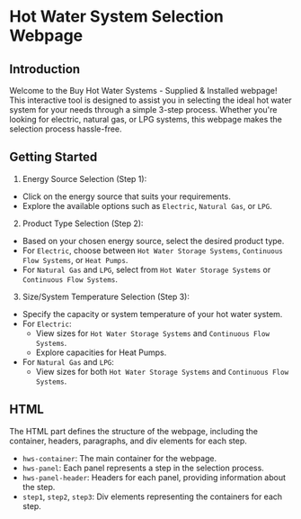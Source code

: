 # Hot Water System Selection Webpage

## Introduction

Welcome to the Buy Hot Water Systems - Supplied & Installed webpage! This interactive tool is designed to assist you in selecting the ideal hot water system for your needs through a simple 3-step process. Whether you're looking for electric, natural gas, or LPG systems, this webpage makes the selection process hassle-free.

## Getting Started

1.  Energy Source Selection (Step 1):

- Click on the energy source that suits your requirements.
- Explore the available options such as `Electric`, `Natural Gas`, or `LPG`.

2.  Product Type Selection (Step 2):

- Based on your chosen energy source, select the desired product type.
- For `Electric`, choose between `Hot Water Storage Systems`, `Continuous Flow Systems`, or `Heat Pumps`.
- For `Natural Gas` and `LPG`, select from `Hot Water Storage Systems` or `Continuous Flow Systems`.

3.  Size/System Temperature Selection (Step 3):

- Specify the capacity or system temperature of your hot water system.
- For `Electric`:
  - View sizes for `Hot Water Storage Systems` and `Continuous Flow Systems`.
  - Explore capacities for Heat Pumps.
- For `Natural Gas` and `LPG`:
  - View sizes for both `Hot Water Storage Systems` and `Continuous Flow Systems`.

## HTML

The HTML part defines the structure of the webpage, including the container, headers, paragraphs, and div elements for each step.

- `hws-container`: The main container for the webpage.
- `hws-panel`: Each panel represents a step in the selection process.
- `hws-panel-header`: Headers for each panel, providing information about the step.
- `step1`, `step2`, `step3`: Div elements representing the containers for each step.
